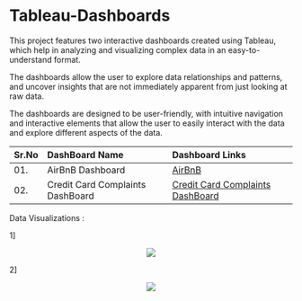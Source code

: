 # Tableau-Dashboards

This project features two interactive dashboards created using Tableau, which help in analyzing and visualizing complex data in an easy-to-understand format.

The dashboards allow the user to explore data relationships and patterns, and uncover insights that are not immediately apparent from just looking at raw data.

The dashboards are designed to be user-friendly, with intuitive navigation and interactive elements that allow the user to easily interact with the data and explore different aspects of the data.

| **Sr.No** | **DashBoard Name** | **Dashboard Links** |
| -------------------- | :--------------------- |:---------------------------|
| 01. | AirBnB Dashboard | [AirBnB](https://public.tableau.com/app/profile/shubham3310/viz/AirBnBDashboard_16711046154050/AirBnBDashBoard) |
| 02. | Credit Card Complaints DashBoard |[Credit Card Complaints DashBoard](https://public.tableau.com/app/profile/shubham3310/viz/CreditCardComplaintsDashboard/Dashboard1) |


Data Visualizations :

1]
<p align="center"><img src='https://i.postimg.cc/bvC35V5F/AirBnB.png'><p align="center">

2]  
<p align="center"><img src='https://i.postimg.cc/tC3Db4f6/CC.png'><p align="center">  
